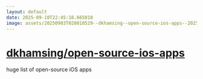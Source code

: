 ```yaml
---
layout: default
date: 2025-09-10T22:45:18.665018
image: assets/20250903T020010529--dkhamsing--open-source-ios-apps--20250910T031044923--cropped.png
---
```


# [dkhamsing/open-source-ios-apps](https://github.com/dkhamsing/open-source-ios-apps)

huge list of open-source iOS apps

